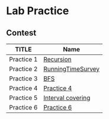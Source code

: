# Lab Practice

## Contest

| TITLE      | Name                            |
|------------|---------------------------------|
| Practice 1 | [Recursion](Lab1/)              |
| Practice 2 | [RunningTimeSurvey](Practice2/) |
| Practice 3 | [BFS](Practice3/)               |
| Practice 4 | [Practice 4](Practice4/)        |
| Practice 5 | [Interval covering](Practice5/) |
| Practice 6 | [Practice 6](Practice6/)        |
